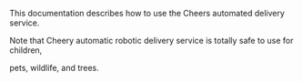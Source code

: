 This documentation describes how to use the Cheers automated
delivery service.

Note that Cheery automatic robotic delivery service is totally safe to use for children,

pets, wildlife, and trees.

